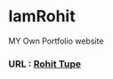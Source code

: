 # IamRohit
MY Own Portfolio website

<h3>URL : <a href="https://rohitupe.github.io/iamrohit.github.io/">Rohit Tupe</a></h3>
